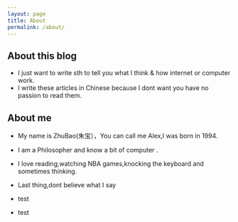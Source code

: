 ```yaml
---
layout: page
title: About
permalink: /about/
---
```

                                               
## About this blog                        
  - I just want to write sth to tell you what I think & how internet or computer work.
  - I write these articles in Chinese because I dont want you have no passion to read them.
## About me
  - My name is ZhuBao(朱宝），You can call me Alex,I was born in 1994.
  - I am a Philosopher and know a bit of computer .
  - I love reading,watching NBA games,knocking the keyboard and sometimes thinking.                                               
  - Last thing,dont believe what I say 


- test 
- test
